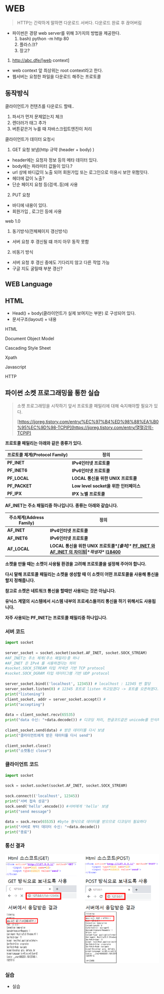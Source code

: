 # WEB

> HTTP는 간략하게 말하면 다운로드 서버다. 다운로드 완료 후 끊어버림

- 파이썬은 경량 web server를 위해 3가지의 방법을 제공한다.
  1. bash) python -m http 80
  2. 플라스크?
  3. 장고?



1. http://abc.dfe/[web context]
 - web context 앞 최상위는 root context라고 한다.
 - 웹서버는 요청한 파일을 다운로드 해주는 프로토콜

 

## 동작방식

클라이언트가 컨텐츠를 다운로드 할때..
 1. 파서가 먼저 문제없는지 체크
 2. 렌더러가 태그 추가
 3. 버튼같은거 누를 때 자바스크립트엔진이 처리

 

클라이언트가 데이터 요청시
1. GET 요청 보냄(http 규약 (header + body) )
 - header에는 요청자 정보 등의 메타 데이터 있다.
 - body에는 파라미터 값들이 있다.?
 - url 상에 바디값이 노출 되어 회원가입 또는 로그인으로 이용시 보안 위험잇다.
 - 헤더에 값이 노출?
 - 단순 페이지 요청 등(검색..등)에 사용


2. PUT 요청
 - 바디에 내용이 있다. 
 - 회원가입 , 로그인 등에 사용

 

web 1.0
1. 동기방식(전체페이지 갱신방식)
 - 서버 요청 후 갱신될 떄 까지 아무 동작 못함

2. 비동기 방식 
 - 서버 요청 후 갱신 중에도 기다리지 않고 다른 작업 가능
 - 구글 지도 굴릴때 부분 갱신?





## WEB Language

## HTML
 - Head() + body(클라이언트가 실제 보여지는 부분) 로 구성되어 있다.
 - 문서구조(layout) + 내용

HTML

Document Object Model

Cascading Style Sheet


Xpath

Javascript

HTTP







## 파이썬 소켓 프로그래밍을 통한 실습

> 소켓 프로그래밍을 시작하기 앞서 프로토콜 패밀리에 대해 숙지해야할 필요가 있다.
>
> [https://jjoreg.tistory.com/entry/%EC%97%B4%ED%98%88%EA%B0%95%EC%9D%98-TCPIP](https://jjoreg.tistory.com/entry/열혈강의-TCPIP)

**프로토콜 패밀리는 아래와 같은 종류가 있다.**

| **프로토콜 체계(Protocol Family)** | **정의**                               |
| ---------------------------------- | -------------------------------------- |
| **PF_INET**                        | **IPv4인터넷 프로토콜**                |
| **PF_INET6**                       | **IPv6인터넷 프로토콜**                |
| **PF_LOCAL**                       | **LOCAL 통신을 위한 UNIX 프로토콜**    |
| **PF_PACKET**                      | **Low level socket을 위한 인터페이스** |
| **PF_IPX**                         | **IPX 노벨 프로토콜**                  |

 **AF_INET는 주소 패밀리중 하나입니다. 종류는 아래와 같습니다.**

| **주소체계(Address Family)** | **정의**                                                     |
| ---------------------------- | ------------------------------------------------------------ |
| **AF_INET**                  | **IPv4인터넷 프로토콜**                                      |
| **AF_INET6**                 | **IPv6인터넷 프로토콜**                                      |
| **AF_LOCAL**                 | **LOCAL 통신을 위한 UNIX 프로토콜\**[출처]\** [PF_INET 와 AF_INET 의 차이점](http://blog.naver.com/l18400/60109296392)\|\**작성자\** [l18400](http://blog.naver.com/l18400)** |



**소켓을 만들 때는 소켓이 사용될 환경을 고려해 프로토콜을 설정해 주어야 합니다.**

**다시 말해 프로토콜 패밀리는 소켓을 생성할 때 이 소켓이 어떤 프로토콜을 사용해 통신을 할지 정해줍니다.**

**참고로 소켓은 네트워크 통신을 할때만 사용되는 것은 아닙니다.**

**유닉스 계열의 시스템에서 시스템 내부의 프로세스들끼리 통신을 하기 위해서도 사용됩니다.**

**자주 사용되는 PF_INET는 프로토콜 패밀리중 하나입니다.**





### 서버 코드

```python
import socket

server_socket = socket.socket(socket.AF_INET, socket.SOCK_STREAM)
#AF_INET는 주소 체계(주소 패밀리)중 하나
#AF_INET 은 IPv4 를 사용하겠다는 의미
#socket.SOCK_STREAM 타입 커넥션 기반 TCP protocol
#socket.SOCK_DGRAM 타입 데이터그램 기반 UDP protocol

server_socket.bind(('localhost', 12345)) # localhost : 12345 번 할당 
server_socket.listen(0) # 12345 포트로 listen 하고있겠다 -> 포트를 오픈하겠다.
print("listening")
client_socket, addr = server_socket.accept() #
print("accepting")

data = client_socket.recv(65535) 
print("data 수신: "+data.decode()) # 디코딩 처리, 한글코드같은 unicode를 인식하기 위함

client_socket.send(data) # 받은 데이터를 다시 보냄
print("클라이언트에게 받은 데이터를 다시 send")

client_socket.close()
print("소켓통신 close")
```



### 클라이언트 코드

```python
import socket

sock = socket.socket(socket.AF_INET, socket.SOCK_STREAM)

sock.connect(('localhost', 12345))
print("서버 접속 성공")
sock.send('hello'.encode()) #서버에게 'hello' 보냄
print("send message")

data = sock.recv(65535) #byte 형식으로 데이터를 받으므로 디코딩이 필요하다
print("서버로 부터 데이터 수신: "+data.decode())
print("종료")
```



### 통신 결과

![image-20200211105330101](images/image-20200211105330101.png)







### 실습

- 실습

 

